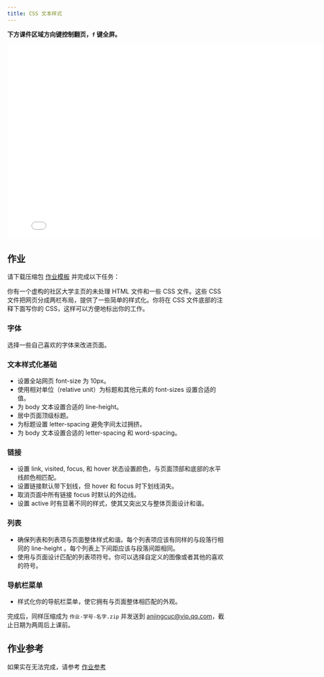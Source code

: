 ```yaml
---
title: CSS 文本样式
---
```


**下方课件区域方向键控制翻页，`f` 键全屏。**

<iframe src="./slideshow.html" frameborder=0 width=800 height=450></iframe>

## 作业

请下载压缩包 [作业模板](css-text-homework.zip) 并完成以下任务：

你有一个虚构的社区大学主页的未处理 HTML 文件和一些 CSS 文件。这些 CSS 文件把网页分成两栏布局，提供了一些简单的样式化。你将在 CSS 文件底部的注释下面写你的 CSS，这样可以方便地标出你的工作。

### 字体

选择一些自己喜欢的字体来改进页面。

### 文本样式化基础

- 设置全站网页 font-size 为 10px。
- 使用相对单位（relative unit）为标题和其他元素的 font-sizes 设置合适的值。
- 为 body 文本设置合适的 line-height。
- 居中页面顶级标题。
- 为标题设置 letter-spacing 避免字间太过拥挤。
- 为 body 文本设置合适的 letter-spacing 和 word-spacing。

### 链接

- 设置 link, visited, focus, 和 hover 状态设置颜色，与页面顶部和底部的水平线颜色相匹配。
- 设置链接默认带下划线，但 hover 和 focus 时下划线消失。
- 取消页面中所有链接 focus 时默认的外边线。
- 设置 active 时有显著不同的样式，使其又突出又与整体页面设计和谐。

### 列表

- 确保列表和列表项与页面整体样式和谐。每个列表项应该有同样的与段落行相同的 line-height 。每个列表上下间距应该与段落间距相同。
- 使用与页面设计匹配的列表项符号。你可以选择自定义的图像或者其他的喜欢的符号。

### 导航栏菜单

- 样式化你的导航栏菜单，使它拥有与页面整体相匹配的外观。

完成后，同样压缩成为 `作业-学号-名字.zip` 并发送到 anjingcuc@vip.qq.com，截止日期为两周后上课前。

## 作业参考

如果实在无法完成，请参考 [作业参考](homeword_finished.zip)

